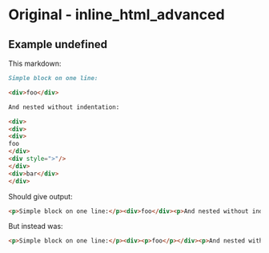 # Original - inline_html_advanced

## Example undefined

This markdown:

````````````markdown
Simple block on one line:

<div>foo</div>

And nested without indentation:

<div>
<div>
<div>
foo
</div>
<div style=">"/>
</div>
<div>bar</div>
</div>

````````````

Should give output:

````````````html
<p>Simple block on one line:</p><div>foo</div><p>And nested without indentation:</p><div><div><div>foo</div><div style="&gt;"></div><div>bar</div></div>
````````````

But instead was:

````````````html
<p>Simple block on one line:</p><div><p>foo</p></div><p>And nested without indentation:</p><div><div><div><p>foo</p></div><div style="&gt;"></div></div><div><p>bar</p></div></div>
````````````
